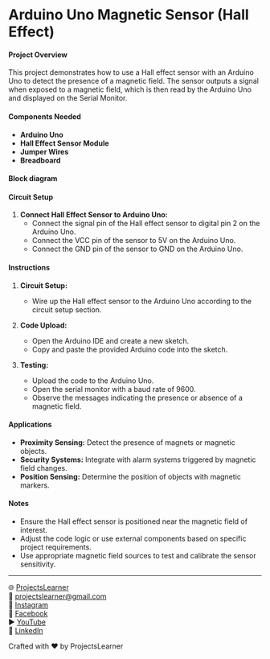# Arduino Uno Magnetic Sensor (Hall Effect)

#### Project Overview

This project demonstrates how to use a Hall effect sensor with an Arduino Uno to detect the presence of a magnetic field. The sensor outputs a signal when exposed to a magnetic field, which is then read by the Arduino Uno and displayed on the Serial Monitor.

#### Components Needed

- **Arduino Uno**
- **Hall Effect Sensor Module**
- **Jumper Wires**
- **Breadboard**

#### Block diagram


#### Circuit Setup

1. **Connect Hall Effect Sensor to Arduino Uno:**
   - Connect the signal pin of the Hall effect sensor to digital pin 2 on the Arduino Uno.
   - Connect the VCC pin of the sensor to 5V on the Arduino Uno.
   - Connect the GND pin of the sensor to GND on the Arduino Uno.

#### Instructions

1. **Circuit Setup:**
   - Wire up the Hall effect sensor to the Arduino Uno according to the circuit setup section.

2. **Code Upload:**
   - Open the Arduino IDE and create a new sketch.
   - Copy and paste the provided Arduino code into the sketch.

3. **Testing:**
   - Upload the code to the Arduino Uno.
   - Open the serial monitor with a baud rate of 9600.
   - Observe the messages indicating the presence or absence of a magnetic field.

#### Applications

- **Proximity Sensing:** Detect the presence of magnets or magnetic objects.
- **Security Systems:** Integrate with alarm systems triggered by magnetic field changes.
- **Position Sensing:** Determine the position of objects with magnetic markers.

#### Notes

- Ensure the Hall effect sensor is positioned near the magnetic field of interest.
- Adjust the code logic or use external components based on specific project requirements.
- Use appropriate magnetic field sources to test and calibrate the sensor sensitivity.

---

🌐 [ProjectsLearner](https://projectslearner.com/learn/arduino-uno-magnetic-sensor)  
📧 [projectslearner@gmail.com](mailto:projectslearner@gmail.com)  
📸 [Instagram](https://www.instagram.com/projectslearner/)  
📘 [Facebook](https://www.facebook.com/projectslearner)  
▶️ [YouTube](https://www.youtube.com/@ProjectsLearner)  
📘 [LinkedIn](https://www.linkedin.com/in/projectslearner)

Crafted with ❤️ by ProjectsLearner